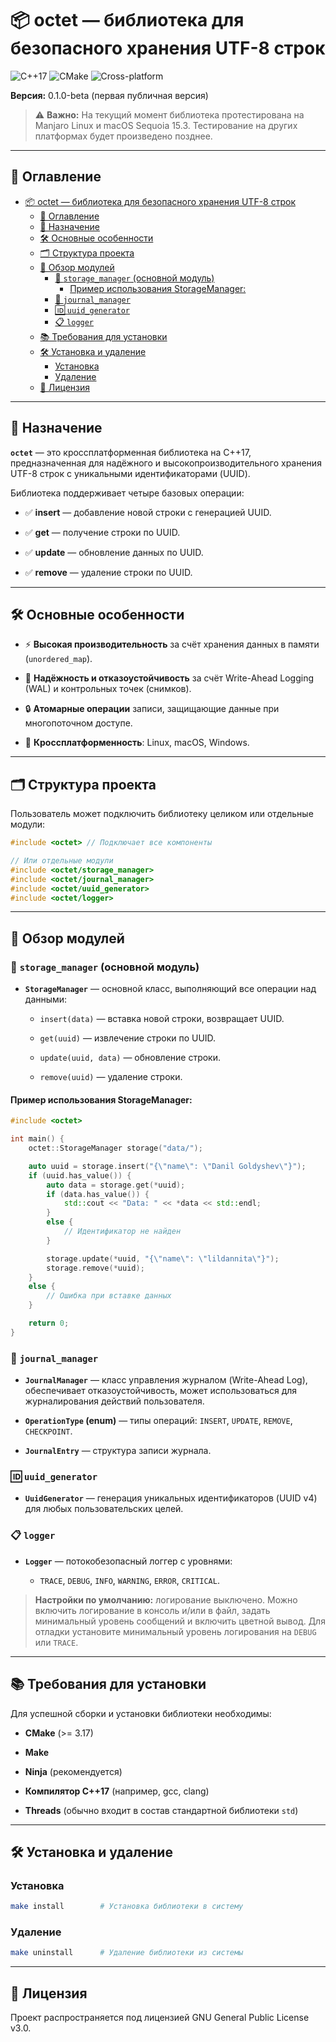 # 📦 octet — библиотека для безопасного хранения UTF-8 строк

![C++17](https://img.shields.io/badge/C%2B%2B-17-blue.svg) ![CMake](https://img.shields.io/badge/CMake-3.17%2B-green.svg) ![Cross-platform](https://img.shields.io/badge/platform-Linux%20%7C%20macOS%20%7C%20Windows-brightgreen.svg)

**Версия:** 0.1.0-beta (первая публичная версия)

> ⚠️ **Важно:** На текущий момент библиотека протестирована на Manjaro Linux и macOS Sequoia 15.3. Тестирование на других платформах будет произведено позднее.

---

## 📖 Оглавление
- [📦 octet — библиотека для безопасного хранения UTF-8 строк](#-octet--библиотека-для-безопасного-хранения-utf-8-строк)
  - [📖 Оглавление](#-оглавление)
  - [🚀 Назначение](#-назначение)
  - [🛠️ Основные особенности](#️-основные-особенности)
  - [🗂️ Структура проекта](#️-структура-проекта)
  - [📌 Обзор модулей](#-обзор-модулей)
    - [🔑 `storage_manager` (основной модуль)](#-storage_manager-основной-модуль)
      - [Пример использования StorageManager:](#пример-использования-storagemanager)
    - [📒 `journal_manager`](#-journal_manager)
    - [🆔 `uuid_generator`](#-uuid_generator)
    - [📋 `logger`](#-logger)
  - [📚 Требования для установки](#-требования-для-установки)
  - [🛠️ Установка и удаление](#️-установка-и-удаление)
    - [Установка](#установка)
    - [Удаление](#удаление)
  - [📄 Лицензия](#-лицензия)

---

## 🚀 Назначение

**`octet`** — это кроссплатформенная библиотека на C++17, предназначенная для надёжного и высокопроизводительного хранения UTF-8 строк с уникальными идентификаторами (UUID).

Библиотека поддерживает четыре базовых операции:

- ✅ **insert** — добавление новой строки с генерацией UUID.
    
- ✅ **get** — получение строки по UUID.
    
- ✅ **update** — обновление данных по UUID.
    
- ✅ **remove** — удаление строки по UUID.
    

---

## 🛠️ Основные особенности

- ⚡ **Высокая производительность** за счёт хранения данных в памяти (`unordered_map`).
    
- 💾 **Надёжность и отказоустойчивость** за счёт Write-Ahead Logging (WAL) и контрольных точек (снимков).
    
- 🔒 **Атомарные операции** записи, защищающие данные при многопоточном доступе.
    
- 📌 **Кроссплатформенность**: Linux, macOS, Windows.
    

---

## 🗂️ Структура проекта

Пользователь может подключить библиотеку целиком или отдельные модули:

```cpp
#include <octet> // Подключает все компоненты

// Или отдельные модули
#include <octet/storage_manager>
#include <octet/journal_manager>
#include <octet/uuid_generator>
#include <octet/logger>
```

---

## 📌 Обзор модулей

### 🔑 `storage_manager` (основной модуль)

- **`StorageManager`** — основной класс, выполняющий все операции над данными:
    
    - `insert(data)` — вставка новой строки, возвращает UUID.
        
    - `get(uuid)` — извлечение строки по UUID.
        
    - `update(uuid, data)` — обновление строки.
        
    - `remove(uuid)` — удаление строки.
        

#### Пример использования StorageManager:

```cpp
#include <octet>

int main() {
    octet::StorageManager storage("data/");

    auto uuid = storage.insert("{\"name\": \"Danil Goldyshev\"}");
    if (uuid.has_value()) {
        auto data = storage.get(*uuid);
        if (data.has_value()) {
            std::cout << "Data: " << *data << std::endl;
        }
        else {
	        // Идентификатор не найден
        }

        storage.update(*uuid, "{\"name\": \"lildannita\"}");
        storage.remove(*uuid);
    }
    else {
	    // Ошибка при вставке данных
    }

    return 0;
}
```

### 📒 `journal_manager`

- **`JournalManager`** — класс управления журналом (Write-Ahead Log), обеспечивает отказоустойчивость, может использоваться для журналирования действий пользователя.
    
- **`OperationType` (enum)** — типы операций: `INSERT`, `UPDATE`, `REMOVE`, `CHECKPOINT`.
    
- **`JournalEntry`** — структура записи журнала.
    

### 🆔 `uuid_generator`

- **`UuidGenerator`** — генерация уникальных идентификаторов (UUID v4) для любых пользовательских целей.
    

### 📋 `logger`

- **`Logger`** — потокобезопасный логгер с уровнями:
    
    - `TRACE`, `DEBUG`, `INFO`, `WARNING`, `ERROR`, `CRITICAL`.
        

> **Настройки по умолчанию:** логирование выключено. Можно включить логирование в консоль и/или в файл, задать минимальный уровень сообщений и включить цветной вывод. Для отладки установите минимальный уровень логирования на `DEBUG` или `TRACE`.

---

## 📚 Требования для установки

Для успешной сборки и установки библиотеки необходимы:

- **CMake** (>= 3.17)
    
- **Make**
    
- **Ninja** (рекомендуется)
    
- **Компилятор C++17** (например, gcc, clang)
    
- **Threads** (обычно входит в состав стандартной библиотеки `std`)
    

---

## 🛠️ Установка и удаление

### Установка

```bash
make install        # Установка библиотеки в систему
```

### Удаление

```bash
make uninstall      # Удаление библиотеки из системы
```

---

## 📄 Лицензия

Проект распространяется под лицензией GNU General Public License v3.0.